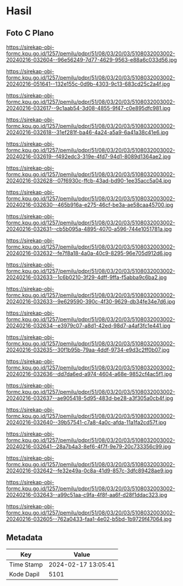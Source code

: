 # Hasil

## Foto C Plano

https://sirekap-obj-formc.kpu.go.id/1257/pemilu/pdpr/51/08/03/20/03/5108032003002-20240216-032604--96e56249-7d77-4629-9563-e88a6c033d56.jpg

https://sirekap-obj-formc.kpu.go.id/1257/pemilu/pdpr/51/08/03/20/03/5108032003002-20240216-051641--132e155c-0d9b-4303-9c13-683cd25c2a4f.jpg

https://sirekap-obj-formc.kpu.go.id/1257/pemilu/pdpr/51/08/03/20/03/5108032003002-20240216-032617--9c1aab54-3d08-4855-9f47-c0e895dfc981.jpg

https://sirekap-obj-formc.kpu.go.id/1257/pemilu/pdpr/51/08/03/20/03/5108032003002-20240216-032618--31ef281f-ba46-4a24-a5a9-6a41a38c41e6.jpg

https://sirekap-obj-formc.kpu.go.id/1257/pemilu/pdpr/51/08/03/20/03/5108032003002-20240216-032619--f492edc3-319e-4fd7-94d1-8089d1364ae2.jpg

https://sirekap-obj-formc.kpu.go.id/1257/pemilu/pdpr/51/08/03/20/03/5108032003002-20240216-032628--07f6930c-ffcb-43ad-bd90-1ee35acc5a04.jpg

https://sirekap-obj-formc.kpu.go.id/1257/pemilu/pdpr/51/08/03/20/03/5108032003002-20240216-032630--465b916a-e275-46cf-be3a-ae58caa45700.jpg

https://sirekap-obj-formc.kpu.go.id/1257/pemilu/pdpr/51/08/03/20/03/5108032003002-20240216-032631--cb5b095a-4895-4070-a596-744e1051781a.jpg

https://sirekap-obj-formc.kpu.go.id/1257/pemilu/pdpr/51/08/03/20/03/5108032003002-20240216-032632--fe7f8a18-4a0a-40c9-8295-96e705d912d6.jpg

https://sirekap-obj-formc.kpu.go.id/1257/pemilu/pdpr/51/08/03/20/03/5108032003002-20240216-032633--1c6b0210-3f29-4dff-9ffa-f5abba9c6ba2.jpg

https://sirekap-obj-formc.kpu.go.id/1257/pemilu/pdpr/51/08/03/20/03/5108032003002-20240216-032633--9e629590-390c-4f30-9629-db34fe34e7d6.jpg

https://sirekap-obj-formc.kpu.go.id/1257/pemilu/pdpr/51/08/03/20/03/5108032003002-20240216-032634--e3979c07-a8d1-42ed-98d7-a4af3fc1e441.jpg

https://sirekap-obj-formc.kpu.go.id/1257/pemilu/pdpr/51/08/03/20/03/5108032003002-20240216-032635--30f1b95b-79aa-4ddf-9734-e9d3c2ff0b07.jpg

https://sirekap-obj-formc.kpu.go.id/1257/pemilu/pdpr/51/08/03/20/03/5108032003002-20240216-032636--dd7da6ed-a974-4604-a68e-9852cf4ac5f1.jpg

https://sirekap-obj-formc.kpu.go.id/1257/pemilu/pdpr/51/08/03/20/03/5108032003002-20240216-032637--ae905418-5d95-483d-be28-a3f305a0cb4f.jpg

https://sirekap-obj-formc.kpu.go.id/1257/pemilu/pdpr/51/08/03/20/03/5108032003002-20240216-032640--39b57541-c7a8-4a0c-afda-11a1fa2cd57f.jpg

https://sirekap-obj-formc.kpu.go.id/1257/pemilu/pdpr/51/08/03/20/03/5108032003002-20240216-032641--28a7b4a3-8ef6-4f7f-9e79-20c733356c99.jpg

https://sirekap-obj-formc.kpu.go.id/1257/pemilu/pdpr/51/08/03/20/03/5108032003002-20240216-032642--fe32e49a-0c8a-41d9-857c-3dfc89428ae9.jpg

https://sirekap-obj-formc.kpu.go.id/1257/pemilu/pdpr/51/08/03/20/03/5108032003002-20240216-032643--a99c51aa-c9fa-4f8f-aa6f-d28f1ddac323.jpg

https://sirekap-obj-formc.kpu.go.id/1257/pemilu/pdpr/51/08/03/20/03/5108032003002-20240216-032605--762a0433-faa1-4e02-b5bd-1b9729f47064.jpg


## Metadata

| Key        | Value               |
| ---------- | ------------------- |
| Time Stamp | 2024-02-17 13:05:41 |
| Kode Dapil | 5101                |



